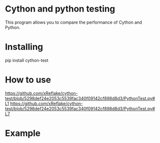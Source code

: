 # Cython and python testing
This program allows you to compare the performance of Cython and Python.
# Installing
pip install cython-test
# How to use
https://github.com/xReflake/cython-test/blob/5298def24e2053c5539fac340f09142cf898d8d3/PythonTest.py#L1
https://github.com/xReflake/cython-test/blob/5298def24e2053c5539fac340f09142cf898d8d3/PythonTest.py#L7
# Example
